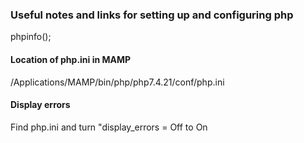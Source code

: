 ### Useful notes and links for setting up and configuring php
phpinfo();

#### Location of php.ini in MAMP
/Applications/MAMP/bin/php/php7.4.21/conf/php.ini

#### Display errors
Find php.ini and turn "display_errors = Off to On
